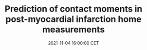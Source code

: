 ---
title: "Prediction of contact moments in post-myocardial infarction home measurements"
date: 2021-11-04 16:00:00 CET
categories: meetup 
links:
location: Online
picture: /assets/CAIRELab.png
talks:
- title: "Development and validation of a machine learning model to predict contact moments in post-myocardial infarction home measurements."
  picture: /assets/CAIRELab.png
  speaker:
    name: "Anne de Hond"
    twitter: 
    github: 
  abstract: |
---